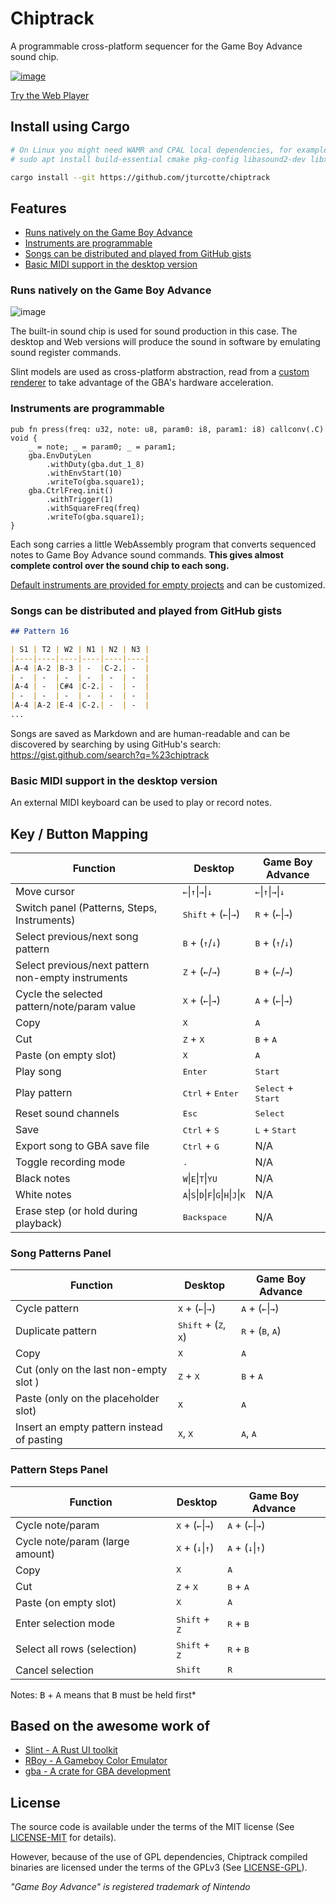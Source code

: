 # Chiptrack

A programmable cross-platform sequencer for the Game Boy Advance sound chip.

[![image](https://github.com/jturcotte/chiptrack/assets/839935/187a2ce6-072f-43d6-9937-2c7579562908)](https://jturcotte.github.io/chiptrack)

[Try the Web Player](https://jturcotte.github.io/chiptrack)

## Install using Cargo

```bash
# On Linux you might need WAMR and CPAL local dependencies, for example on Ubuntu:
# sudo apt install build-essential cmake pkg-config libasound2-dev libxft-dev

cargo install --git https://github.com/jturcotte/chiptrack
```

## Features
- [Runs natively on the Game Boy Advance](#runs-natively-on-the-game-boy-advance)
- [Instruments are programmable](#instruments-are-programmable)
- [Songs can be distributed and played from GitHub gists](#songs-can-be-distributed-and-played-from-github-gists)
- [Basic MIDI support in the desktop version](#basic-midi-support-in-the-desktop-version)

### Runs natively on the Game Boy Advance

![image](https://github.com/jturcotte/chiptrack/assets/839935/e358fc48-d26b-46e2-9d37-58d40fa94877)

The built-in sound chip is used for sound production in this case.
The desktop and Web versions will produce the sound in software by emulating sound register commands.

Slint models are used as cross-platform abstraction, read from a [custom renderer](src/gba_platform/renderer.rs)
to take advantage of the GBA's hardware acceleration.

### Instruments are programmable

```zig
pub fn press(freq: u32, note: u8, param0: i8, param1: i8) callconv(.C) void {
    _ = note; _ = param0; _ = param1;
    gba.EnvDutyLen
        .withDuty(gba.dut_1_8)
        .withEnvStart(10)
        .writeTo(gba.square1);
    gba.CtrlFreq.init()
        .withTrigger(1)
        .withSquareFreq(freq)
        .writeTo(gba.square1);
}
```

Each song carries a little WebAssembly program that converts sequenced notes to Game Boy Advance sound
commands. **This gives almost complete control over the sound chip to each song.**

[Default instruments are provided for empty projects](instruments/default-instruments.zig) and can be customized.

### Songs can be distributed and played from GitHub gists

```md
## Pattern 16

| S1 | T2 | W2 | N1 | N2 | N3 |
|----|----|----|----|----|----|
|A-4 |A-2 |B-3 | -  |C-2.| -  |
| -  | -  | -  | -  | -  | -  |
|A-4 | -  |C#4 |C-2.| -  | -  |
| -  | -  | -  | -  | -  | -  |
|A-4 |A-2 |E-4 |C-2.| -  | -  |
...
```

Songs are saved as Markdown and are human-readable and can be discovered by searching by using GitHub's search: https://gist.github.com/search?q=%23chiptrack

### Basic MIDI support in the desktop version

An external MIDI keyboard can be used to play or record notes.

## Key / Button Mapping

Function | Desktop | Game Boy Advance
---------|---------|-----------------
Move cursor | <kbd>&#8592;</kbd>\|<kbd>&#8593;</kbd>\|<kbd>&#8594;</kbd>\|<kbd>&#8595;</kbd> | <kbd>&#8592;</kbd>\|<kbd>&#8593;</kbd>\|<kbd>&#8594;</kbd>\|<kbd>&#8595;</kbd>
Switch panel (Patterns, Steps, Instruments) | <kbd>Shift</kbd> + (<kbd>&#8592;</kbd>\|<kbd>&#8594;</kbd>) | <kbd>R</kbd> + (<kbd>&#8592;</kbd>\|<kbd>&#8594;</kbd>)
Select previous/next song pattern | <kbd>B</kbd> + (<kbd>&#8593;</kbd>/<kbd>&#8595;</kbd>) | <kbd>B</kbd> + (<kbd>&#8593;</kbd>/<kbd>&#8595;</kbd>)
Select previous/next pattern non-empty instruments | <kbd>Z</kbd> + (<kbd>&#8592;</kbd>\/<kbd>&#8594;</kbd>) | <kbd>B</kbd> + (<kbd>&#8592;</kbd>/<kbd>&#8594;</kbd>)
Cycle the selected pattern/note/param value | <kbd>X</kbd> + (<kbd>&#8592;</kbd>\|<kbd>&#8594;</kbd>) | <kbd>A</kbd> + (<kbd>&#8592;</kbd>\|<kbd>&#8594;</kbd>)
Copy | <kbd>X</kbd>  | <kbd>A</kbd>
Cut | <kbd>Z</kbd> + <kbd>X</kbd>  | <kbd>B</kbd> + <kbd>A</kbd>
Paste (on empty slot) | <kbd>X</kbd>  | <kbd>A</kbd>
Play song | <kbd>Enter</kbd> | <kbd>Start</kbd>
Play pattern | <kbd>Ctrl</kbd> + <kbd>Enter</kbd> | <kbd>Select</kbd> + <kbd>Start</kbd>
Reset sound channels | <kbd>Esc</kbd>  | <kbd>Select</kbd>
Save | <kbd>Ctrl</kbd> + <kbd>S</kbd> | <kbd>L</kbd> + <kbd>Start</kbd>
Export song to GBA save file | <kbd>Ctrl</kbd> + <kbd>G</kbd> | N/A
Toggle recording mode | <kbd>.</kbd> | N/A
Black notes | <kbd>W</kbd>\|<kbd>E</kbd>\|<kbd>T</kbd>\|<kbd>Y</kbd><kbd>U</kbd> | N/A
White notes | <kbd>A</kbd>\|<kbd>S</kbd>\|<kbd>D</kbd>\|<kbd>F</kbd>\|<kbd>G</kbd>\|<kbd>H</kbd>\|<kbd>J</kbd>\|<kbd>K</kbd> | N/A
Erase step (or hold during playback) | <kbd>Backspace</kbd> | N/A


### Song Patterns Panel

Function | Desktop | Game Boy Advance
---------|---------|-----------------
Cycle pattern | <kbd>X</kbd> + (<kbd>&#8592;</kbd>\|<kbd>&#8594;</kbd>) | <kbd>A</kbd> + (<kbd>&#8592;</kbd>\|<kbd>&#8594;</kbd>)
Duplicate pattern | <kbd>Shift</kbd> + (<kbd>Z</kbd>, <kbd>X</kbd>)  | <kbd>R</kbd> + (<kbd>B</kbd>, <kbd>A</kbd>)
Copy | <kbd>X</kbd>  | <kbd>A</kbd>
Cut (only on the last non-empty slot ) | <kbd>Z</kbd> + <kbd>X</kbd>  | <kbd>B</kbd> + <kbd>A</kbd>
Paste (only on the placeholder slot) | <kbd>X</kbd>  | <kbd>A</kbd>
Insert an empty pattern instead of pasting | <kbd>X</kbd>, <kbd>X</kbd>  | <kbd>A</kbd>, <kbd>A</kbd>

### Pattern Steps Panel

Function | Desktop | Game Boy Advance
---------|---------|-----------------
Cycle note/param | <kbd>X</kbd> + (<kbd>&#8592;</kbd>\|<kbd>&#8594;</kbd>) | <kbd>A</kbd> + (<kbd>&#8592;</kbd>\|<kbd>&#8594;</kbd>)
Cycle note/param (large amount) | <kbd>X</kbd> + (<kbd>&#8595;</kbd>\|<kbd>&#8593;</kbd>) | <kbd>A</kbd> + (<kbd>&#8595;</kbd>\|<kbd>&#8593;</kbd>)
Copy | <kbd>X</kbd>  | <kbd>A</kbd>
Cut | <kbd>Z</kbd> + <kbd>X</kbd>  | <kbd>B</kbd> + <kbd>A</kbd>
Paste (on empty slot) | <kbd>X</kbd>  | <kbd>A</kbd>
Enter selection mode | <kbd>Shift</kbd> + <kbd>Z</kbd> | <kbd>R</kbd> + <kbd>B</kbd>
Select all rows (selection) | <kbd>Shift</kbd> + <kbd>Z</kbd> | <kbd>R</kbd> + <kbd>B</kbd>
Cancel selection | <kbd>Shift</kbd> | <kbd>R</kbd>

Notes: <kbd>B</kbd> + <kbd>A</kbd> means that <kbd>B</kbd> must be held first*

## Based on the awesome work of

- [Slint - A Rust UI toolkit](https://github.com/slint-ui/slint)
- [RBoy - A Gameboy Color Emulator](https://github.com/mvdnes/rboy)
- [gba - A crate for GBA development](https://github.com/rust-console/gba)

## License

The source code is available under the terms of the MIT license
(See [LICENSE-MIT](LICENSE-MIT) for details).

However, because of the use of GPL dependencies, Chiptrack compiled binaries
are licensed under the terms of the GPLv3 (See [LICENSE-GPL](LICENSE-GPL)).

*"Game Boy Advance" is registered trademark of Nintendo*
